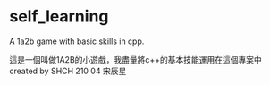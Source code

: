 # self_learning
A 1a2b game with basic skills in cpp.

這是一個叫做1A2B的小遊戲，我盡量將c++的基本技能運用在這個專案中
created by SHCH 210 04 宋辰星
